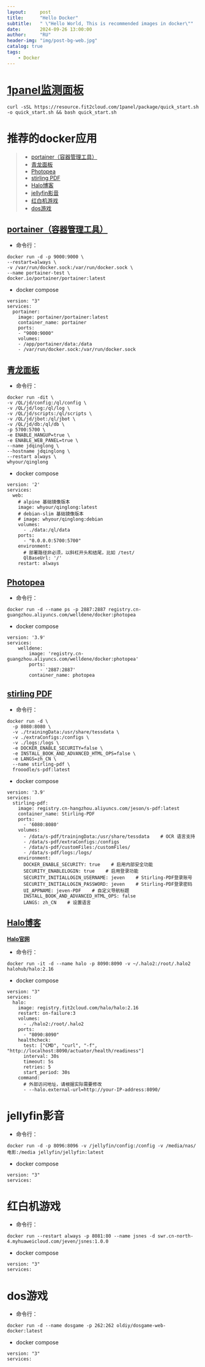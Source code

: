 ```yaml
---
layout:     post
title:      "Hello Docker"
subtitle:   " \"Hello World, This is recommended images in docker\""
date:       2024-09-26 13:00:00
author:     "RU"
header-img: "img/post-bg-web.jpg"
catalog: true
tags:
    - Docker
---
```


# [1panel监测面板](https://1panel.cn/docs/installation/online_installation/)
```
curl -sSL https://resource.fit2cloud.com/1panel/package/quick_start.sh -o quick_start.sh && bash quick_start.sh
```

# 推荐的docker应用
> - [portainer（容器管理工具）](#portainer容器管理工具)
> - [青龙面板](#青龙面板)
> - [Photopea](#photopea)
> - [stirling PDF](#stirling-pdf)
> - [Halo博客](#halo博客)
> - [jellyfin影音](#jellyfin影音)
> - [红白机游戏](#红白机游戏)
> - [dos游戏](#dos游戏)



## [portainer（容器管理工具）](https://www.portainer.io/)

- 命令行：
```
docker run -d -p 9000:9000 \
--restart=always \
-v /var/run/docker.sock:/var/run/docker.sock \
--name portainer-test \
docker.io/portainer/portainer:latest
```

- docker compose 
```
version: "3"
services:
  portainer:
    image: portainer/portainer:latest
    container_name: portainer
    ports:
    - "9000:9000"
    volumes:
    - /app/portainer/data:/data
    - /var/run/docker.sock:/var/run/docker.sock
```

## [青龙面板](https://github.com/whyour/qinglong)
- 命令行：
```
docker run -dit \
-v /QL/jd/config:/ql/config \
-v /QL/jd/log:/ql/log \
-v /QL/jd/scripts:/ql/scripts \
-v /QL/jd/jbot:/ql/jbot \
-v /QL/jd/db:/ql/db \
-p 5700:5700 \
-e ENABLE_HANGUP=true \
-e ENABLE_WEB_PANEL=true \
--name jdqinglong \
--hostname jdqinglong \
--restart always \
whyour/qinglong
```
- docker compose
```
version: '2'
services:
  web:
    # alpine 基础镜像版本
    image: whyour/qinglong:latest
    # debian-slim 基础镜像版本
    # image: whyour/qinglong:debian  
    volumes:
      - ./data:/ql/data
    ports:
      - "0.0.0.0:5700:5700"
    environment:
      # 部署路径非必须，以斜杠开头和结尾，比如 /test/
      QlBaseUrl: '/'
    restart: always
```

## [Photopea](https://github.com/photopea/photopea)
- 命令行：
```
docker run -d --name ps -p 2887:2887 registry.cn-guangzhou.aliyuncs.com/welldene/docker:photopea
```
- docker compose
```
version: '3.9'
services:
    welldene:
        image: 'registry.cn-guangzhou.aliyuncs.com/welldene/docker:photopea'
        ports:
            - '2887:2887'
        container_name: photopea
```

## [stirling PDF](https://github.com/Stirling-Tools/Stirling-PDF)
- 命令行：
```
docker run -d \
  -p 8080:8080 \
  -v ./trainingData:/usr/share/tessdata \
  -v ./extraConfigs:/configs \
  -v ./logs:/logs \
  -e DOCKER_ENABLE_SECURITY=false \
  -e INSTALL_BOOK_AND_ADVANCED_HTML_OPS=false \
  -e LANGS=zh_CN \
  --name stirling-pdf \
  frooodle/s-pdf:latest
```
- docker compose
```
version: '3.9'
services:
  stirling-pdf:
    image: registry.cn-hangzhou.aliyuncs.com/jeson/s-pdf:latest
    container_name: Stirling-PDF
    ports:
      - '6080:8080'
    volumes:
      - /data/s-pdf/trainingData:/usr/share/tessdata    # OCR 语言支持
      - /data/s-pdf/extraConfigs:/configs
      - /data/s-pdf/customFiles:/customFiles/
      - /data/s-pdf/logs:/logs/
    environment:
      DOCKER_ENABLE_SECURITY: true    # 启用内部安全功能
      SECURITY_ENABLELOGIN: true    # 启用登录功能
      SECURITY_INITIALLOGIN_USERNAME: jeven    # Stirling-PDF登录账号
      SECURITY_INITIALLOGIN_PASSWORD: jeven    # Stirling-PDF登录密码
      UI_APPNAME: jeven-PDF    # 自定义导航标题
      INSTALL_BOOK_AND_ADVANCED_HTML_OPS: false
      LANGS: zh_CN    # 设置语言
```

## [Halo博客](https://github.com/halo-dev/halo)
**[Halo官网](https://www.halo.run)**
- 命令行：
```
docker run -it -d --name halo -p 8090:8090 -v ~/.halo2:/root/.halo2 halohub/halo:2.16
```
- docker compose
```
version: "3"
services:
  halo:
    image: registry.fit2cloud.com/halo/halo:2.16
    restart: on-failure:3
    volumes:
      - ./halo2:/root/.halo2
    ports:
      - "8090:8090"
    healthcheck:
      test: ["CMD", "curl", "-f", "http://localhost:8090/actuator/health/readiness"]
      interval: 30s
      timeout: 5s
      retries: 5
      start_period: 30s          
    command:
      # 外部访问地址，请根据实际需要修改
      - --halo.external-url=http://your-IP-address:8090/
```

# jellyfin影音
- 命令行：
```
docker run -d -p 8096:8096 -v /jellyfin/config:/config -v /media/nas/电影:/media jellyfin/jellyfin:latest
```
- docker compose
```
version: "3"
services:
```

# 红白机游戏
- 命令行：
```
docker run --restart always -p 8081:80 --name jsnes -d swr.cn-north-4.myhuaweicloud.com/jeven/jsnes:1.0.0
```
- docker compose
```
version: "3"
services:
```

# dos游戏
- 命令行：
```
docker run -d --name dosgame -p 262:262 oldiy/dosgame-web-docker:latest
```
- docker compose
```
version: "3"
services:
```
